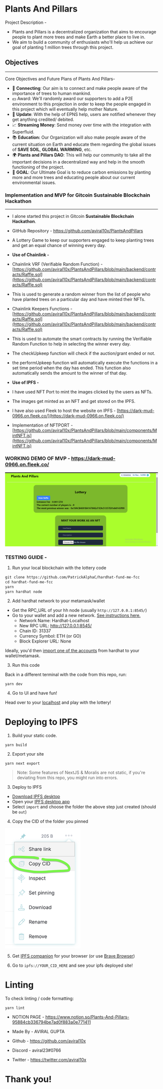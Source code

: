 # Plants And Pillars

Project Description -
- Plants and Pillars is a decentralized organization that aims to encourage people to plant more trees and make Earth a better place to live in.
- We aim to build a community of enthusiasts who'll help us achieve our goal of planting 1 million trees through this project.

## Objectives

---

Core Objectives and Future Plans of Plants And Pillars-

- 🔗 **Connecting**: Our aim is to connect and make people aware of the importance of trees to human mankind.
- 💵 Award: We'll randomly award our supporters to add a P2E environment to this projection in order to keep the people engaged in this project which will eventually help mother Nature.
- 🔔 **Update**: With the help of EPNS help, users are notified whenever they get anything credited/ debited.
- 📈 **Streaming Money**: Send money over time with the integration with Superfluid.
- 📚 **Education:** Our Organization will also make people aware of the current situation on Earth and educate them regarding the global issues of **SAVE SOIL**, **GLOBAL WARMING**, etc.
- 🌍 **Plants and Pillars DAO**: This will help our community to take all the important decisions in a decentralized way and help in the smooth functioning of the project.
- 🎯 **GOAL**: Our Ultimate Goal is to reduce carbon emissions by planting more and more trees and educating people about our current environmental issues.


### Implementation and MVP for Gitcoin **Sustainable Blockchain Hackathon**

---

- I alone started this project in Gitcoin **Sustainable Blockchain Hackathon**.
- GitHub Repository - https://github.com/aviral10x/PlantsAndPillars

- A Lottery Game to keep our supporters engaged to keep planting trees and get an equal chance of winning every day.

- **Use of Chainlink -**
- Chainlink VRF (Verifiable Random Function) - [https://github.com/aviral10x/PlantsAndPillars/blob/main/backend/contracts/Raffle.sol](https://github.com/aviral10x/PlantsAndPillars/blob/main/backend/contracts/Raffle.sol)
- This is used to generate a random winner from the list of people who have planted trees on a particular day and have minted their NFTs.
- Chainlink Keepers Functions - [https://github.com/aviral10x/PlantsAndPillars/blob/main/backend/contracts/Raffle.sol](https://github.com/aviral10x/PlantsAndPillars/blob/main/backend/contracts/Raffle.sol)
- This is used to automate the smart contracts by running the Verifiable Random Function to help in selecting the winner every day.
- The checkUpkeep function will check if the auction/grant ended or not.
- the performUpkeep function will automatically execute the functions in a set time period when the day has ended. This function also automatically sends the amount to the winner of that day.

- **Use of IPFS -**
- I have used NFT Port to mint the images clicked by the users as NFTs.
- The images get minted as an NFT and get stored on the IPFS.
- I have also used Fleek to host the website on IPFS - [https://dark-mud-0966.on.fleek.co/](https://dark-mud-0966.on.fleek.co/)
- Implementation of NFTPORT - [https://github.com/aviral10x/PlantsAndPillars/blob/main/components/MintNFT.js](https://github.com/aviral10x/PlantsAndPillars/blob/main/components/MintNFT.js)

### WORKING DEMO OF MVP - https://dark-mud-0966.on.fleek.co/
![MVP](./MVP.png)

### TESTING GUIDE - 

1. Run your local blockchain with the lottery code
```
git clone https://github.com/PatrickAlphaC/hardhat-fund-me-fcc
cd hardhat-fund-me-fcc
yarn 
yarn hardhat node
```

2. Add hardhat network to your metamask/wallet

- Get the RPC_URL of your hh node (usually `http://127.0.0.1:8545/`)
- Go to your wallet and add a new network. [See instructions here.](https://metamask.zendesk.com/hc/en-us/articles/360043227612-How-to-add-a-custom-network-RPC)
  - Network Name: Hardhat-Localhost
  - New RPC URL: http://127.0.0.1:8545/
  - Chain ID: 31337
  - Currency Symbol: ETH (or GO)
  - Block Explorer URL: None

Ideally, you'd then [import one of the accounts](https://metamask.zendesk.com/hc/en-us/articles/360015489331-How-to-import-an-Account) from hardhat to your wallet/metamask. 

3. Run this code

Back in a different terminal with the code from this repo, run:

```
yarn dev
```

4. Go to UI and have fun!

Head over to your [localhost](http://localhost:3000) and play with the lottery!

# Deploying to IPFS

1. Build your static code.

```
yarn build
```

2. Export your site

```
yarn next export
```

> Note: Some features of NextJS & Moralis are not static, if you're deviating from this repo, you might run into errors. 

3. Deploy to IPFS

- [Download IPFS desktop](https://ipfs.io/#install)
- Open your [IPFS desktop app](https://ipfs.io/)
- Select `import` and choose the folder the above step just created (should be `out`)

4. Copy the CID of the folder you pinned

![IPFS](./img/readme-ipfs.png)

5. Get [IPFS companion](https://chrome.google.com/webstore/detail/ipfs-companion/nibjojkomfdiaoajekhjakgkdhaomnch?hl=en) for your browser (or use [Brave Browser](https://brave.com/))

5. Go to `ipfs://YOUR_CID_HERE` and see your ipfs deployed site!

# Linting

To check linting / code formatting:
```
yarn lint
```


- NOTION PAGE - https://www.notion.so/Plants-And-Pillars-95884cb336794be7ad0f883a0e771411

- Made By - AVIRAL GUPTA
- Github - https://github.com/aviral10x
- Discord - aviral23#0766
- Twitter - https://twitter.com/aviral10x

# Thank you!

